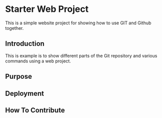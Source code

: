 # Starter Web Project

This is a simple website project for showing how to use GIT and Github together.

## Introduction

This is example is to show different parts of the Git repository and various commands using a web project.
## Purpose

## Deployment

## How To Contribute